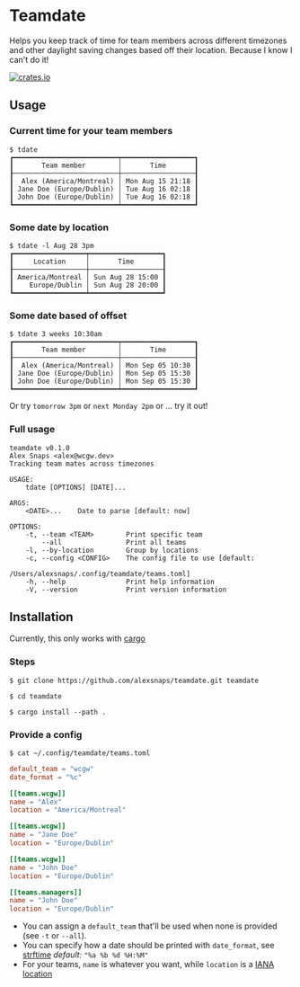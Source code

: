 # Teamdate

Helps you keep track of time for team members across different timezones 
and other daylight saving changes based off their location. Because I know I can't do it!

[![crates.io](https://img.shields.io/crates/v/teamdate.svg)](https://crates.io/crates/teamdate)

## Usage

### Current time for your team members

```shell
$ tdate 
┏━━━━━━━━━━━━━━━━━━━━━━━━━━┯━━━━━━━━━━━━━━━━━━┓
┃       Team member        │       Time       ┃
┠──────────────────────────┼──────────────────┨
┃  Alex (America/Montreal) │ Mon Aug 15 21:18 ┃
┃ Jane Doe (Europe/Dublin) │ Tue Aug 16 02:18 ┃
┃ John Doe (Europe/Dublin) │ Tue Aug 16 02:18 ┃
┗━━━━━━━━━━━━━━━━━━━━━━━━━━┷━━━━━━━━━━━━━━━━━━┛
```

### Some date by location

```shell
$ tdate -l Aug 28 3pm 
┏━━━━━━━━━━━━━━━━━━┯━━━━━━━━━━━━━━━━━━┓
┃     Location     │       Time       ┃
┠──────────────────┼──────────────────┨
┃ America/Montreal │ Sun Aug 28 15:00 ┃
┃    Europe/Dublin │ Sun Aug 28 20:00 ┃
┗━━━━━━━━━━━━━━━━━━┷━━━━━━━━━━━━━━━━━━┛

```

### Some date based of offset

```shell
$ tdate 3 weeks 10:30am
┏━━━━━━━━━━━━━━━━━━━━━━━━━━┯━━━━━━━━━━━━━━━━━━┓
┃       Team member        │       Time       ┃
┠──────────────────────────┼──────────────────┨
┃  Alex (America/Montreal) │ Mon Sep 05 10:30 ┃
┃ Jane Doe (Europe/Dublin) │ Mon Sep 05 15:30 ┃
┃ John Doe (Europe/Dublin) │ Mon Sep 05 15:30 ┃
┗━━━━━━━━━━━━━━━━━━━━━━━━━━┷━━━━━━━━━━━━━━━━━━┛
```

Or try `tomorrow 3pm` or `next Monday 2pm` or … try it out!

### Full usage

```shell
teamdate v0.1.0 
Alex Snaps <alex@wcgw.dev>
Tracking team mates across timezones

USAGE:
    tdate [OPTIONS] [DATE]...

ARGS:
    <DATE>...    Date to parse [default: now]

OPTIONS:
    -t, --team <TEAM>        Print specific team
        --all                Print all teams
    -l, --by-location        Group by locations
    -c, --config <CONFIG>    The config file to use [default:
                             /Users/alexsnaps/.config/teamdate/teams.toml]
    -h, --help               Print help information
    -V, --version            Print version information
```

## Installation

Currently, this only works with [cargo](https://doc.rust-lang.org/cargo/)

### Steps

```shell
$ git clone https://github.com/alexsnaps/teamdate.git teamdate

$ cd teamdate

$ cargo install --path .
```

### Provide a config

```shell
$ cat ~/.config/teamdate/teams.toml
```

```toml
default_team = "wcgw"
date_format = "%c"

[[teams.wcgw]]
name = "Alex"
location = "America/Montreal"

[[teams.wcgw]]
name = "Jane Doe"
location = "Europe/Dublin"

[[teams.wcgw]]
name = "John Doe"
location = "Europe/Dublin"

[[teams.managers]]
name = "John Doe"
location = "Europe/Dublin"
```

- You can assign a `default_team` that'll be used when none is provided (see `-t` or `--all`).
- You can specify how a date should be printed with `date_format`, see [strftime](https://docs.rs/chrono/0.4.22/chrono/format/strftime/index.html) _default:_ `"%a %b %d %H:%M"`
- For your teams, `name` is whatever you want, while `location` is a [IANA location](https://en.wikipedia.org/wiki/List_of_tz_database_time_zones)

